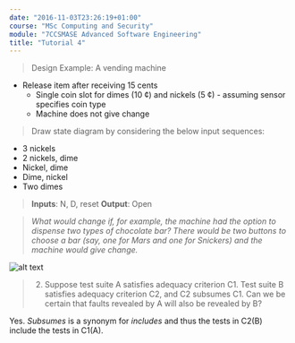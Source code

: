 ```yaml
---
date: "2016-11-03T23:26:19+01:00"
course: "MSc Computing and Security"
module: "7CCSMASE Advanced Software Engineering"
title: "Tutorial 4"
---
```


> Design Example:  A vending machine
 - Release item after receiving 15 cents
   - Single coin slot for dimes (10 ¢) and nickels (5 ¢) - assuming sensor specifies coin type
   - Machine does not give change

> Draw state diagram by considering the below input sequences:
 - 3 nickels
 - 2 nickels, dime
 - Nickel, dime
 - Dime, nickel
 - Two dimes

>**Inputs**: N, D, reset
>**Output**: Open

>*What would change if, for example, the machine had the option to dispense two types of chocolate bar? There would be two buttons to choose a bar (say, one for Mars and one for Snickers) and the machine would give change.*

![alt text](https://docs.google.com/drawings/d/1f_AUrQw5myo7kbfX6l3yus9hVj9Kt6ZNRTAmGZqefhw/pub?w=800&h=366 "Vending Machine")



>2. Suppose test suite A satisfies adequacy criterion C1. Test suite B satisfies adequacy criterion C2, and C2 subsumes C1. Can we be certain that faults revealed by A will also be revealed by B?

Yes. *Subsumes* is a synonym for *includes* and thus the tests in C2(B) include the tests in C1(A).
